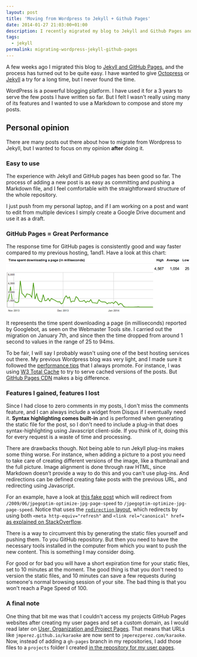 ```yaml
---
layout: post
title: 'Moving from Wordpress to Jekyll + Github Pages'
date: 2014-01-27 21:03:00+01:00
description: I recently migrated my blog to Jekyll and Github Pages and it was worth it. Even though there are drawbacks, it is convenient and the website has know a very good performance.
tags:
  - jekyll
permalink: migrating-wordpress-jekyll-github-pages
---
```


A few weeks ago I migrated this blog to [Jekyll and GitHub Pages](https://help.github.com/articles/using-jekyll-with-pages), and the process has turned out to be quite easy. I have wanted to give [Octopress](http://octopress.org/) or [Jekyll](http://jekyllrb.com/) a try for a long time, but I never found the time.

WordPress is a powerful blogging platform. I have used it for a 3 years to serve the few posts I have written so far. But I felt I wasn't really using many of its features and I wanted to use a Markdown to compose and store my posts.
<!-- more -->
## Personal opinion
There are many posts out there about how to migrate from Wordpress to Jekyll, but I wanted to focus on my opinion **after** doing it.

### Easy to use
The experience with Jekyll and GitHub pages has been good so far. The process of adding a new post is as easy as committing and pushing a Markdown file, and I feel comfortable with the straightforward structure of the whole repository.

I just push from my personal laptop, and if I am working on a post and want to edit from multiple devices I simply create a Google Drive document and use it as a draft.

### GitHub Pages = Great Performance
The response time for GitHub pages is consistently good and way faster compared to my previous hosting, 1and1. Have a look at this chart:
![Time spent downloading a page for jmperezperez.com by GoogleBot](/assets/images/posts/webmaster-tools-time-download-jmperezperez.png)

It represents the time spent downloading a page (in milliseconds) reported by Googlebot, as seen on the Webmaster Tools site. I carried out the migration on January 7th, and since then the time dropped from around 1 second to values in the range of 25 to 94ms.

To be fair, I will say I probably wasn't using one of the best hosting services out there. My previous Wordpress blog was very light, and I made sure it followed the [performance tips](/techniques-optimize-web-sites/) that I always promote. For instance, I was using [W3 Total Cache](http://wordpress.org/plugins/w3-total-cache/) to try to serve cached versions of the posts. But [GitHub Pages CDN](https://github.com/blog/1715-faster-more-awesome-github-pages) makes a big difference.

### Features I gained, features I lost
Since I had close to zero comments in my posts, I don't miss the comments feature, and I can always include a widget from Disqus if I eventually need it. **Syntax highlighting comes built-in** and is performed when generating the static file for the post, so I don't need to include a plug-in that does syntax-highlighting using Javascript client-side. If you think of it, doing this for every request is a waste of time and processing.

There are drawbacks though. Not being able to run Jekyll plug-ins makes some thing worse. For instance, when adding a picture to a post you need to take care of creating different versions of the image, like a thumbnail and the full picture. Image alignment is done through raw HTML, since Markdown doesn’t provide a way to do this and you can't use plug-ins. And redirections can be defined creating fake posts with the previous URL, and redirecting using Javascript.

For an example, have a look at [this fake post](https://raw.github.com/JMPerez/jmperez.github.io/jekyll/2009/06/jpegoptim-optimize-jpg-page-speed/index.md) which will redirect from `/2009/06/jpegoptim-optimize-jpg-page-speed` to `/jpegoptim-optimize-jpg-page-speed`. Notice that uses the [`redirection` layout](https://github.com/JMPerez/jmperez.github.io/blob/jekyll/_layouts/redirection.html), which redirects by using both `<meta http-equiv="refresh"` and `<link rel="canonical" href=` [as explained on StackOverflow](http://stackoverflow.com/questions/10178304/github-jekyll-old-pages-redirection-best-approach).

There is a way to circumvent this by generating the static files yourself and pushing them. To you GitHub repository. But then you need to have the necessary tools installed in the computer from which you want to push the new content. This is something I may consider doing.

For good or for bad you will have a short expiration time for your static files, set to 10 minutes at the moment. The good thing is that you don't need to version the static files, and 10 minutes can save a few requests during someone's normal browsing session of your site. The bad thing is that you won't reach a Page Speed of 100.

### A final note
One thing that bit me was that I couldn't access my projects GitHub Pages websites after creating my user pages and set a custom domain, as I would read later on [User, Organization and Project Pages](https://help.github.com/articles/user-organization-and-project-pages). That means that URLs like `jmperez.github.io/karaoke` are now sent to `jmperezperez.com/karaoke`. Now, instead of adding a `gh-pages` branch in my repositories, I add those files to a `projects` folder I created [in the repository for my user pages](https://github.com/JMPerez/jmperez.github.io).
